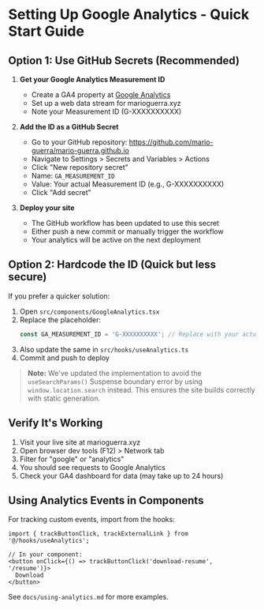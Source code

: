 # Setting Up Google Analytics - Quick Start Guide

## Option 1: Use GitHub Secrets (Recommended)

1. **Get your Google Analytics Measurement ID**
   - Create a GA4 property at [Google Analytics](https://analytics.google.com/)
   - Set up a web data stream for marioguerra.xyz
   - Note your Measurement ID (G-XXXXXXXXXX)

2. **Add the ID as a GitHub Secret**
   - Go to your GitHub repository: https://github.com/mario-guerra/mario-guerra.github.io
   - Navigate to Settings > Secrets and Variables > Actions
   - Click "New repository secret"
   - Name: `GA_MEASUREMENT_ID`
   - Value: Your actual Measurement ID (e.g., G-XXXXXXXXXX)
   - Click "Add secret"

3. **Deploy your site**
   - The GitHub workflow has been updated to use this secret
   - Either push a new commit or manually trigger the workflow
   - Your analytics will be active on the next deployment

## Option 2: Hardcode the ID (Quick but less secure)

If you prefer a quicker solution:

1. Open `src/components/GoogleAnalytics.tsx`
2. Replace the placeholder:
   ```typescript
   const GA_MEASUREMENT_ID = 'G-XXXXXXXXXX'; // Replace with your actual ID
   ```
3. Also update the same in `src/hooks/useAnalytics.ts`
4. Commit and push to deploy

> **Note:** We've updated the implementation to avoid the `useSearchParams()` Suspense boundary error by using `window.location.search` instead. This ensures the site builds correctly with static generation.

## Verify It's Working

1. Visit your live site at marioguerra.xyz
2. Open browser dev tools (F12) > Network tab
3. Filter for "google" or "analytics"
4. You should see requests to Google Analytics
5. Check your GA4 dashboard for data (may take up to 24 hours)

## Using Analytics Events in Components

For tracking custom events, import from the hooks:

```tsx
import { trackButtonClick, trackExternalLink } from '@/hooks/useAnalytics';

// In your component:
<button onClick={() => trackButtonClick('download-resume', '/resume')}>
  Download
</button>
```

See `docs/using-analytics.md` for more examples.
